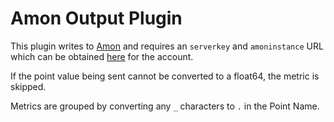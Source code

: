 # Amon Output Plugin

This plugin writes to [Amon](https://www.amon.cx)
and requires an `serverkey` and `amoninstance` URL which can be obtained [here](https://www.amon.cx/docs/monitoring/)
for the account.

If the point value being sent cannot be converted to a float64, the metric is skipped.

Metrics are grouped by converting any `_` characters to `.` in the Point Name.
